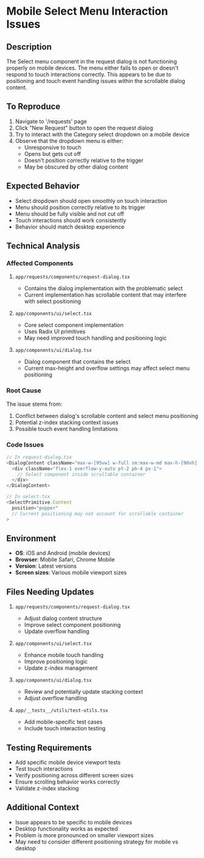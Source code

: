 # Mobile Select Menu Interaction Issues

## Description
The Select menu component in the request dialog is not functioning properly on mobile devices. The menu either fails to open or doesn't respond to touch interactions correctly. This appears to be due to positioning and touch event handling issues within the scrollable dialog content.

## To Reproduce
1. Navigate to '/requests' page
2. Click "New Request" button to open the request dialog
3. Try to interact with the Category select dropdown on a mobile device
4. Observe that the dropdown menu is either:
   - Unresponsive to touch
   - Opens but gets cut off
   - Doesn't position correctly relative to the trigger
   - May be obscured by other dialog content

## Expected Behavior
- Select dropdown should open smoothly on touch interaction
- Menu should position correctly relative to its trigger
- Menu should be fully visible and not cut off
- Touch interactions should work consistently
- Behavior should match desktop experience

## Technical Analysis

### Affected Components
1. `app/requests/components/request-dialog.tsx`
   - Contains the dialog implementation with the problematic select
   - Current implementation has scrollable content that may interfere with select positioning

2. `app/components/ui/select.tsx`
   - Core select component implementation
   - Uses Radix UI primitives
   - May need improved touch handling and positioning logic

3. `app/components/ui/dialog.tsx`
   - Dialog component that contains the select
   - Current max-height and overflow settings may affect select menu positioning

### Root Cause
The issue stems from:
1. Conflict between dialog's scrollable content and select menu positioning
2. Potential z-index stacking context issues
3. Possible touch event handling limitations

### Code Issues
```typescript
// In request-dialog.tsx
<DialogContent className="max-w-[95vw] w-full sm:max-w-md max-h-[90vh] overflow-hidden">
  <div className="flex-1 overflow-y-auto pt-2 pb-4 px-1">
    // Select component inside scrollable container
  </div>
</DialogContent>

// In select.tsx
<SelectPrimitive.Content
  position="popper"
  // Current positioning may not account for scrollable container
>
```

## Environment
- **OS**: iOS and Android (mobile devices)
- **Browser**: Mobile Safari, Chrome Mobile
- **Version**: Latest versions
- **Screen sizes**: Various mobile viewport sizes

## Files Needing Updates

1. `app/requests/components/request-dialog.tsx`
   - Adjust dialog content structure
   - Improve select component positioning
   - Update overflow handling

2. `app/components/ui/select.tsx`
   - Enhance mobile touch handling
   - Improve positioning logic
   - Update z-index management

3. `app/components/ui/dialog.tsx`
   - Review and potentially update stacking context
   - Adjust overflow handling

4. `app/__tests__/utils/test-utils.tsx`
   - Add mobile-specific test cases
   - Include touch interaction testing

## Testing Requirements
- Add specific mobile device viewport tests
- Test touch interactions
- Verify positioning across different screen sizes
- Ensure scrolling behavior works correctly
- Validate z-index stacking

## Additional Context
- Issue appears to be specific to mobile devices
- Desktop functionality works as expected
- Problem is more pronounced on smaller viewport sizes
- May need to consider different positioning strategy for mobile vs desktop
